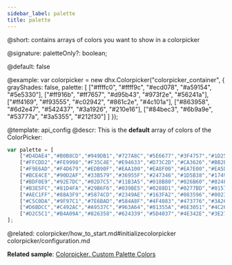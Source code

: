 ```yaml
---
sidebar_label: palette
title: palette
---          
```


@short: contains arrays of colors you want to show in a colorpicker

@signature: paletteOnly?: boolean;

@default: false

@example: 
var colorpicker = new dhx.Colorpicker("colorpicker_container", {
	grayShades: false,
	palette: [
    	["#ffffc0", "#ffff9c", "#ecd078", "#a59154", "#5e5330"],
    	["#ff916b", "#ff7657", "#d95b43", "#973f2e", "#56241a"],
    	["#ff4169", "#f93555", "#c02942", "#861c2e", "#4c101a"],
    	["#863958", "#6d2e47", "#542437", "#3a1926", "#210e16"],
    	["#84bec3", "#6b9a9e", "#53777a", "#3a5355", "#212f30"]
	]
});


@template:	api_config
@descr: 
This is the **default** array of colors of the ColorPicker:

~~~js
var palette = [
	["#D4DAE4","#B0B8CD","#949DB1","#727A8C","#5E6677","#3F4757","#1D2534"],
	["#FFCDD2","#FE9998","#F35C4E","#E94633","#D73C2D","#CA3626","#BB2B1A"],
	["#F9E6AD","#F4D679","#EDB90F","#EAA100","#EA8F00","#EA7E00","#EA5D00"],
	["#BCE4CE","#90D2AF","#33B579","#36955F","#247346","#1D5B38","#17492D"],
	["#BDF0E9","#92E7DC","#02D7C5","#11B3A5","#018B80","#026B60","#024F43"],
	["#B3E5FC","#81D4FA","#29B6F6","#039BE5","#0288D1","#0277BD","#01579B"],
	["#AEC1FF","#88A3F9","#5874CD","#2349AE","#163FA2","#083596","#002381"],
	["#C5C0DA","#9F97C1","#7E6BAD","#584A8F","#4F4083","#473776","#3A265F"],
	["#D6BDCC","#C492AC","#A9537C","#963A64","#81355A","#6E3051","#4C2640"],
	["#D2C5C1","#B4A09A","#826358","#624339","#5D4037","#4E342E","#3E2723"]
];
~~~


@related: colorpicker/how_to_start.md#initializecolorpicker
colorpicker/configuration.md

**Related sample**: [Colorpicker. Custom Palette Colors](https://snippet.dhtmlx.com/j5gisdew)